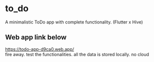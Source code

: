 # to_do

A minimalistic ToDo app with complete functionality. (Flutter x Hive)

## Web app link below

https://todo-app-d9ca0.web.app/ <br>
fire away. test the functionalities. all the data is stored locally. no cloud
